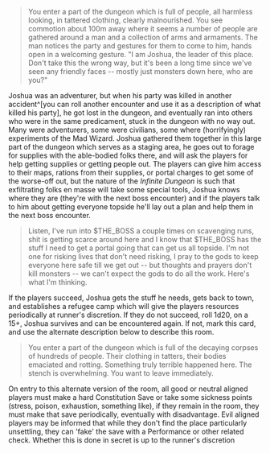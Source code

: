 > You enter a part of the dungeon which is full of people, all harmless looking, in tattered clothing, clearly malnourished. You see commotion about 100m away where it seems a number of people are gathered around a man and a collection of arms and armaments.
> The man notices the party and gestures for them to come to him, hands open in a welcoming gesture. "I am Joshua, the leader of this place. Don't take this the wrong way, but it's been a long time since we've seen any friendly faces -- mostly just monsters down here, who are you?"

Joshua was an adventurer, but when his party was killed in another accident^[you can roll another encounter and use it as a description of what killed his party], he got lost in the dungeon, and eventually ran into others who were in the same predicament, stuck in the dungeon with no way out. Many were adventurers, some were civilians, some where (horrifyingly) experiments of the Mad Wizard. Joshua gathered them together in this large part of the dungeon which serves as a staging area, he goes out to forage for supplies with the able-bodied folks there, and will ask the players for help getting supplies or getting people out. The players can give him access to their maps, rations from their supplies, or portal charges to get some of the worse-off out, but the nature of the _Infinite Dungeon_ is such that exfiltrating folks en masse will take some special tools, Joshua knows where they are (they're with the next boss encounter) and if the players talk to him about getting everyone topside he'll lay out a plan and help them in the next boss encounter.

> Listen, I've run into $THE_BOSS a couple times on scavenging runs, shit is getting scarce around here and I know that $THE_BOSS has the stuff I need to get a portal going that can get us all topside. I'm not one for risking lives that don't need risking, I pray to the gods to keep everyone here safe till we get out -- but thoughts and prayers don't kill monsters -- we can't expect the gods to do all the work. Here's what I'm thinking.

If the players succeed, Joshua gets the stuff he needs, gets back to town, and establishes a refugee camp which will give the players resources periodically at runner's discretion. If they do not succeed, roll 1d20, on a 15+, Joshua survives and can be encountered again. If not, mark this card, and use the alternate description below to describe this room.

> You enter a part of the dungeon which is full of the decaying corpses of hundreds of people. Their clothing in tatters, their bodies emaciated and rotting. Something truly terrible happened here. The stench is overwhelming. You want to leave immediately.

On entry to this alternate version of the room, all good or neutral aligned players must make a hard Constitution Save or take some sickness points (stress, poison, exhaustion, something like), if they remain in the room, they must make that save periodically, eventually with disadvantage. Evil aligned players may be informed that while they don't find the place particularly unsettling, they can 'fake' the save with a Performance or other related check. Whether this is done in secret is up to the runner's discretion